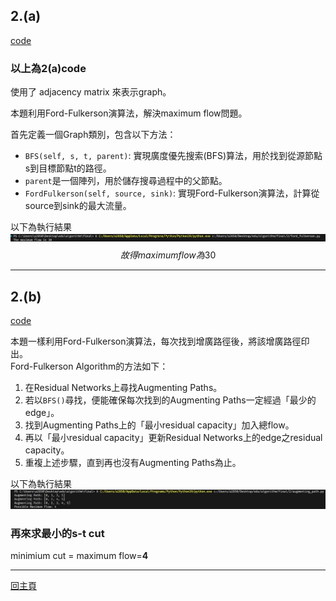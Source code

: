 

## **2.(a)** ##

[code](https://github.com/Noircoda/algorithm_final/blob/main/2/ford_fulkerson.py)
### 以上為2(a)code  ###
使用了 adjacency matrix 來表示graph。

本題利用Ford-Fulkerson演算法，解決maximum flow問題。

首先定義一個Graph類別，包含以下方法：
- `BFS(self, s, t, parent)`: 實現廣度優先搜索(BFS)算法，用於找到從源節點s到目標節點t的路徑。
- `parent`是一個陣列，用於儲存搜尋過程中的父節點。
- `FordFulkerson(self, source, sink)`: 實現Ford-Fulkerson演算法，計算從source到sink的最大流量。
    

以下為執行結果
![alt text](pics/2(a)result.jpg "2(a) result")  
$$故得maximum flow為30$$
****************************************************************
## **2.(b)** ##  
[code](https://github.com/Noircoda/algorithm_final/blob/main/2/augmenting_path.py)  

本題一樣利用Ford-Fulkerson演算法，每次找到增廣路徑後，將該增廣路徑印出。  
Ford-Fulkerson Algorithm的方法如下：

1. 在Residual Networks上尋找Augmenting Paths。
2. 若以`BFS()`尋找，便能確保每次找到的Augmenting Paths一定經過「最少的edge」。
3. 找到Augmenting Paths上的「最小residual capacity」加入總flow。
4. 再以「最小residual capacity」更新Residual Networks上的edge之residual capacity。
5. 重複上述步驟，直到再也沒有Augmenting Paths為止。

以下為執行結果
![alt text](pics/augmenting_path.jpg "augmenting_path")

### 再來求最小的s-t cut ###
minimium cut = maximum flow=**4**

****************************************************************
[回主頁](https://github.com/Noircoda/algorithm_final/blob/82912cf601b3bac25ea72d4023940b8c1a658697)
